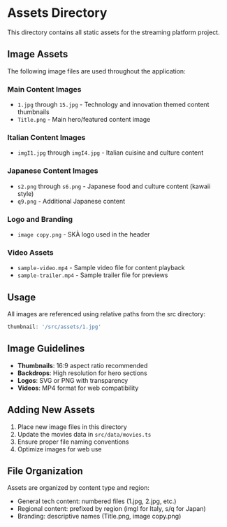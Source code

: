 # Assets Directory

This directory contains all static assets for the streaming platform project.

## Image Assets

The following image files are used throughout the application:

### Main Content Images
- `1.jpg` through `15.jpg` - Technology and innovation themed content thumbnails
- `Title.png` - Main hero/featured content image

### Italian Content Images
- `imgI1.jpg` through `imgI4.jpg` - Italian cuisine and culture content

### Japanese Content Images
- `s2.png` through `s6.png` - Japanese food and culture content (kawaii style)
- `q9.png` - Additional Japanese content

### Logo and Branding
- `image copy.png` - SKÀ logo used in the header

### Video Assets
- `sample-video.mp4` - Sample video file for content playback
- `sample-trailer.mp4` - Sample trailer file for previews

## Usage

All images are referenced using relative paths from the src directory:
```typescript
thumbnail: '/src/assets/1.jpg'
```

## Image Guidelines

- **Thumbnails**: 16:9 aspect ratio recommended
- **Backdrops**: High resolution for hero sections
- **Logos**: SVG or PNG with transparency
- **Videos**: MP4 format for web compatibility

## Adding New Assets

1. Place new image files in this directory
2. Update the movies data in `src/data/movies.ts`
3. Ensure proper file naming conventions
4. Optimize images for web use

## File Organization

Assets are organized by content type and region:
- General tech content: numbered files (1.jpg, 2.jpg, etc.)
- Regional content: prefixed by region (imgI for Italy, s/q for Japan)
- Branding: descriptive names (Title.png, image copy.png)